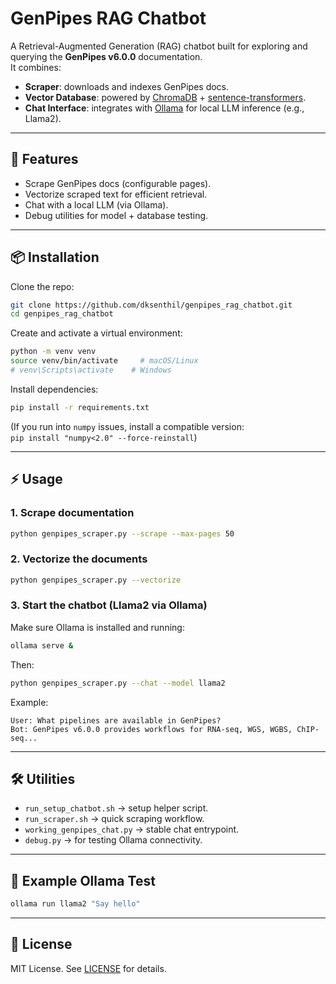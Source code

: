 # GenPipes RAG Chatbot

A Retrieval-Augmented Generation (RAG) chatbot built for exploring and querying the **GenPipes v6.0.0** documentation.  
It combines:  

- **Scraper**: downloads and indexes GenPipes docs.  
- **Vector Database**: powered by [ChromaDB](https://www.trychroma.com/) + [sentence-transformers](https://www.sbert.net/).  
- **Chat Interface**: integrates with [Ollama](https://ollama.ai) for local LLM inference (e.g., Llama2).  

---

## 🚀 Features
- Scrape GenPipes docs (configurable pages).  
- Vectorize scraped text for efficient retrieval.  
- Chat with a local LLM (via Ollama).  
- Debug utilities for model + database testing.  

---

## 📦 Installation

Clone the repo:
```bash
git clone https://github.com/dksenthil/genpipes_rag_chatbot.git
cd genpipes_rag_chatbot
```

Create and activate a virtual environment:
```bash
python -m venv venv
source venv/bin/activate     # macOS/Linux
# venv\Scripts\activate    # Windows
```

Install dependencies:
```bash
pip install -r requirements.txt
```

(If you run into `numpy` issues, install a compatible version:  
`pip install "numpy<2.0" --force-reinstall`)

---

## ⚡ Usage

### 1. Scrape documentation
```bash
python genpipes_scraper.py --scrape --max-pages 50
```

### 2. Vectorize the documents
```bash
python genpipes_scraper.py --vectorize
```

### 3. Start the chatbot (Llama2 via Ollama)
Make sure Ollama is installed and running:
```bash
ollama serve &
```

Then:
```bash
python genpipes_scraper.py --chat --model llama2
```

Example:
```
User: What pipelines are available in GenPipes?
Bot: GenPipes v6.0.0 provides workflows for RNA-seq, WGS, WGBS, ChIP-seq...
```

---

## 🛠️ Utilities
- `run_setup_chatbot.sh` → setup helper script.  
- `run_scraper.sh` → quick scraping workflow.  
- `working_genpipes_chat.py` → stable chat entrypoint.  
- `debug.py` → for testing Ollama connectivity.  

---

## 🧪 Example Ollama Test
```bash
ollama run llama2 "Say hello"
```

---

## 📜 License
MIT License. See [LICENSE](LICENSE) for details.  

